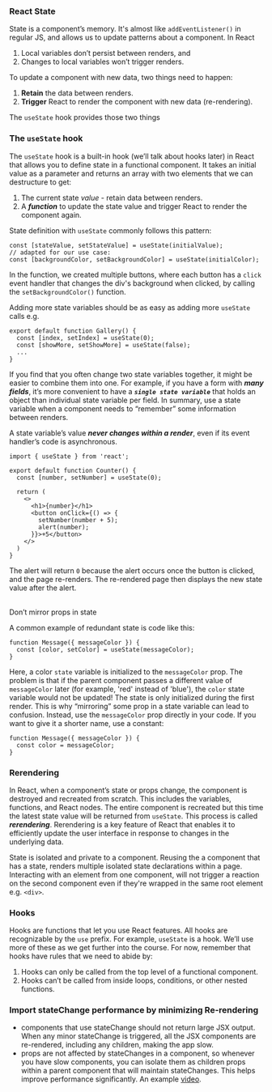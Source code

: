 ### React State
State is a component’s memory. It's almost like `addEventListener()` in regular JS, and allows us to update patterns about a component. In React
1. Local variables don’t persist between renders, and 
2. Changes to local variables won’t trigger renders.

To update a component with new data, two things need to happen:
1. **Retain** the data between renders.
2. **Trigger** React to render the component with new data (re-rendering).

The `useState` hook provides those two things

### The `useState` hook
The `useState` hook is a built-in hook (we’ll talk about hooks later) in React that allows you to define state in a functional component. It takes an initial value as a 
parameter and returns an array with two elements that we can destructure to get:
1. The current state *value* - retain data between renders.
2. A ***function*** to update the state value and trigger React to render the component again.

State definition with `useState` commonly follows this pattern:
```JS
const [stateValue, setStateValue] = useState(initialValue);
// adapted for our use case:
const [backgroundColor, setBackgroundColor] = useState(initialColor);
```

In the function, we created multiple buttons, where each button has a `click` event handler that changes the div's background when clicked, by calling 
the `setBackgroundColor()` function. <br>

Adding more state variables should be as easy as adding more `useState` calls e.g.
```JS
export default function Gallery() {
  const [index, setIndex] = useState(0);
  const [showMore, setShowMore] = useState(false);
  ...
}
```

If you find that you often change two state variables together, it might be easier to combine them into one. For example, if you have a form with ***many fields***, it’s more 
convenient to have a ***`single state variable`*** that holds an object than individual state variable per field. In summary, use a state variable when a component needs to 
“remember” some information between renders. <br>

A state variable’s value ***never changes within a render***, even if its event handler’s code is asynchronous.
```JS
import { useState } from 'react';

export default function Counter() {
  const [number, setNumber] = useState(0);

  return (
    <>
      <h1>{number}</h1>
      <button onClick={() => {
        setNumber(number + 5);
        alert(number);
      }}>+5</button>
    </>
  )
}
```
The alert will return `0` because the alert occurs once the button is clicked, and the page re-renders. The re-rendered page then displays the new state value after the alert. <br><br>

Don’t mirror props in state <br>

A common example of redundant state is code like this:
```JS
function Message({ messageColor }) {
  const [color, setColor] = useState(messageColor);
}
```
Here, a color `state` variable is initialized to the `messageColor` prop. The problem is that if the parent component passes a different value of `messageColor` later (for example, 
'red' instead of 'blue'), the `color` state variable would not be updated! The state is only initialized during the first render.
This is why “mirroring” some prop in a state variable can lead to confusion. Instead, use the `messageColor` prop directly in your code. If you want to give it a shorter name, 
use a constant:
```JS
function Message({ messageColor }) {
  const color = messageColor;
}
```

### Rerendering
In React, when a component’s state or props change, the component is destroyed and recreated from scratch. This includes the variables, functions, and React nodes. The entire 
component is recreated but this time the latest state value will be returned from `useState`. This process is called ***rerendering***. Rerendering is a key feature of React 
that enables it to efficiently update the user interface in response to changes in the underlying data. <br>

State is isolated and private to a component. Reusing the a component that has a state, renders multiple isolated state declarations within a page. Interacting with an element 
from one component, will not trigger a reaction on the second component even if they're wrapped in the same root element e.g. `<div>`.


### Hooks
Hooks are functions that let you use React features. All hooks are recognizable by the `use` prefix. For example, `useState` is a hook. We’ll use more of these as we get further 
into the course. For now, remember that hooks have rules that we need to abide by:
1. Hooks can only be called from the top level of a functional component.
2. Hooks can’t be called from inside loops, conditions, or other nested functions.


### Import stateChange performance by minimizing Re-rendering
- components that use stateChange should not return large JSX output. When any minor stateChange is triggered, all the JSX components are 
re-rendered, including any children, making the app slow.
- props are not affected by stateChanges in a component, so whenever you have slow components, you can isolate them as children props within a parent 
component that will maintain stateChanges. This helps improve performance significantly. An example [video](https://www.youtube.com/watch?v=7sgBhmLjVws).
